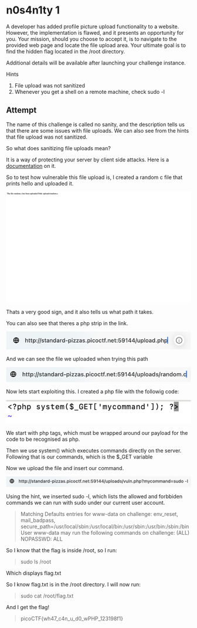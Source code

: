 # n0s4n1ty 1

A developer has added profile picture upload functionality to a website. However, the implementation is flawed, and it presents an opportunity for you. Your mission, should you choose to accept it, is to navigate to the provided web page and locate the file upload area. Your ultimate goal is to find the hidden flag located in the /root directory. 

Additional details will be available after launching your challenge instance.

Hints
1. File upload was not sanitized
2. Whenever you get a shell on a remote machine, check sudo -l

## Attempt
The name of this challenge is called no sanity, and the description tells us that there are some issues with file uploads. We can also see from the hints that file upload was not sanitized.

So what does sanitizing file uploads mean?

It is a way of protecting your server by client side attacks. Here is a [documentation](https://cheatsheetseries.owasp.org/cheatsheets/File_Upload_Cheat_Sheet.html) on it.

So to test how vulnerable this file upload is, I created a random c file that prints hello and uploaded it.

![test](pic1.png)

Thats a very good sign, and it also tells us what path it takes.

You can also see that theres a php strip in the link.

![test](pic2.png)

And we can see the file we uploaded when trying this path

![test](pic3.png)

Now lets start exploiting this. I created a php file with the followig code:

![test](pic4.png)

We start with php tags, <?php  ?> which must be wrapped around our payload for the code to be recognised as php.

Then we use system() which executes commands directly on the server. Following that is our commands, which is the $_GET variable

Now we upload the file and insert our command.

![pic](pic5.png)

Using the hint, we inserted sudo -l, which lists the allowed and forbbiden commands we can run with sudo under our current user account.

> Matching Defaults entries for www-data on challenge: env_reset, mail_badpass, secure_path=/usr/local/sbin\:/usr/local/bin\:/usr/sbin\:/usr/bin\:/sbin\:/bin User www-data may run the following commands on challenge: (ALL) NOPASSWD: ALL

So I know that the flag is inside /root, so I run:

> sudo ls /root

Which displays flag.txt

So I know flag.txt is in the /root directory. I will now run:

> sudo cat /root/flag.txt

And I get the flag!

> picoCTF{wh47_c4n_u_d0_wPHP_123198f1}